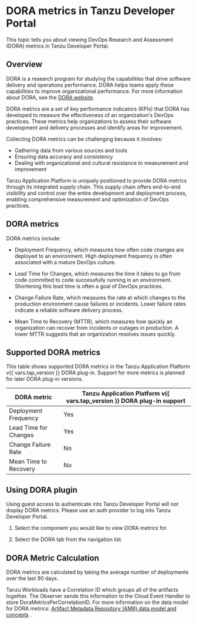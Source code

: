 # DORA metrics in Tanzu Developer Portal

This topic tells you about viewing DevOps Research and Assessment (DORA) metrics in Tanzu Developer
Portal.

## <a id="overview"></a> Overview

DORA is a research program for studying the capabilities that drive software delivery and operations
performance. DORA helps teams apply these capabilities to improve organizational performance.
For more information about DORA, see the [DORA website](https://dora.dev/).

DORA metrics are a set of key performance indicators (KPIs) that DORA has developed to measure the
effectiveness of an organization's DevOps practices. These metrics help organizations to assess
their software development and delivery processes and identify areas for improvement.

Collecting DORA metrics can be challenging because it involves:

- Gathering data from various sources and tools
- Ensuring data accuracy and consistency
- Dealing with organizational and cultural resistance to measurement and improvement

Tanzu Application Platform is uniquely positioned to provide DORA metrics through its integrated
supply chain. This supply chain offers end-to-end visibility and control over the entire development
and deployment process, enabling comprehensive measurement and optimization of DevOps practices.

## <a id="dora-metrics"></a> DORA metrics

DORA metrics include:

- Deployment Frequency, which measures how often code changes are deployed to an environment. High
  deployment frequency is often associated with a mature DevOps culture.

- Lead Time for Changes, which measures the time it takes to go from code committed to code
  successfully running in an environment. Shortening this lead time is often a goal of DevOps
  practices.

- Change Failure Rate, which measures the rate at which changes to the production environment cause
  failures or incidents. Lower failure rates indicate a reliable software delivery process.

- Mean Time to Recovery (MTTR), which measures how quickly an organization can recover from
  incidents or outages in production. A lower MTTR suggests that an organization resolves issues
  quickly.

## <a id="supported-metrics"></a> Supported DORA metrics

This table shows supported DORA metrics in the Tanzu Application Platform v{{ vars.tap_version }}
DORA plug-in. Support for more metrics is planned for later DORA plug-in versions.

| DORA metric           | Tanzu Application Platform v{{ vars.tap_version }} DORA plug-in support |
|-----------------------|-------------------------------------------------------------------------|
| Deployment Frequency  | Yes                                                                     |
| Lead Time for Changes | Yes                                                                     |
| Change Failure Rate   | No                                                                      |
| Mean Time to Recovery | No                                                                      |

## <a id="supported-metrics"></a> Using DORA plugin

Using guest access to authenticate into Tanzu Developer Portal will not display DORA metrics. Please use an auth provider to log into Tanzu Developer Portal.

1. Select the component you would like to view DORA metrics for.

2. Select the DORA tab from the navigation list.

## <a id="supported-metrics"></a> DORA Metric Calculation
DORA metrics are calculated by taking the average number of deployments over the last 90 days.

Tanzu Workloads have a Correlation ID which groups all of the artifacts together. The Observer sends this information to the Cloud Event Handler to store DoraMetricsPerCorrelationID. For more information on the data model for DORA metrics: [Artifact Metadata Repository (AMR) data model and concepts]([https://dora.dev/](https://docs-staging.vmware.com/en/draft/VMware-Tanzu-Application-Platform/1.7/tap/scst-store-amr-data-model-and-concepts.html#dorametricspercorrelationid-9)https://docs-staging.vmware.com/en/draft/VMware-Tanzu-Application-Platform/1.7/tap/scst-store-amr-data-model-and-concepts.html#dorametricspercorrelationid-9) . 
